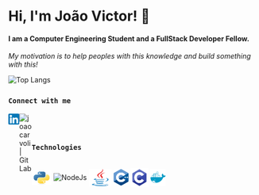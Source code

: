 # Hi, I'm João Victor! 👋
#### I am a Computer Engineering Student and a FullStack Developer Fellow.
*My motivation is to help peoples with this knowledge and build something with this!*

![Top Langs](https://github-readme-stats.vercel.app/api/top-langs/?username=joaocarvoli&hide=TeX&layout=compact)

### `Connect with me`

[<img align="left"  width="22px" src="https://github.com/joaocarvoli/joaocarvoli/blob/main/logo/174857.png" />][linkedin]
[<img align="left" alt="joaocarvoli | GitLab" width="25px" src="https://cdn.freebiesupply.com/logos/large/2x/gitlab-logo-png-transparent.png" />][gitlab]

<br />
<br />


### `Technologies`

<div style="display: inline_block"><br>
  <img align="center" alt="Python" height="30" width="40" src="https://raw.githubusercontent.com/devicons/devicon/master/icons/python/python-original.svg">
  <img align="center" alt="NodeJs" height="35" width="31" src="https://suporte.alclaudius.com.br/static/img/logo/javascript-logo.png">
   <img align="center" alt="Java" height="36" width="46" src="https://raw.githubusercontent.com/devicons/devicon/2ae2a900d2f041da66e950e4d48052658d850630/icons/java/java-original.svg">
  <img align="center" alt="c++" height="33" width="30" src="https://github.com/joaocarvoli/joaocarvoli/blob/main/logo/cpp.svg.png?raw=true">
  <img align="center" alt="c" height="38" width="36" src="https://github.com/joaocarvoli/joaocarvoli/blob/main/logo/c.png?raw=true">
  <img align="center" alt="Docker" height="35" width="31" src="https://raw.githubusercontent.com/devicons/devicon/2ae2a900d2f041da66e950e4d48052658d850630/icons/docker/docker-plain.svg">
</div>

[linkedin]: https://www.linkedin.com/in/joaocarvoli/
[gitlab]: https://gitlab.com/joaocarvoli/
